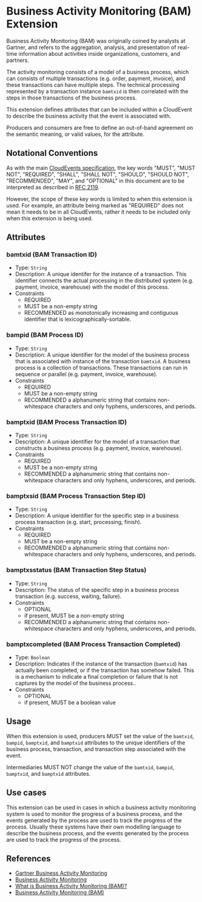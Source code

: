 # Business Activity Monitoring (BAM) Extension

Business Activity Monitoring (BAM) was originally coined by analysts at
Gartner, and refers to the aggregation, analysis, and presentation of
real-time information about activities inside organizations, customers,
and partners.

The activity monitoring consists of a model of a business process,
which can consists of multiple transactions (e.g. order, payment, invoice),
and these transactions can have multiple steps. The technical processing
represented by a transaction instance `bamtxid` is then correlated with
the steps in those transactions of the business process.

This extension defines attributes that can be included within a CloudEvent
to describe the business activity that the event is associated with.

Producers and consumers are free to define an out-of-band agreement on the
semantic meaning, or valid values, for the attribute.

## Notational Conventions

As with the main [CloudEvents specification](../spec.md), the key words "MUST",
"MUST NOT", "REQUIRED", "SHALL", "SHALL NOT", "SHOULD", "SHOULD NOT",
"RECOMMENDED", "MAY", and "OPTIONAL" in this document are to be interpreted as
described in [RFC 2119](https://tools.ietf.org/html/rfc2119).

However, the scope of these key words is limited to when this extension is
used. For example, an attribute being marked as "REQUIRED" does not mean
it needs to be in all CloudEvents, rather it needs to be included only when
this extension is being used.

## Attributes

### bamtxid (BAM Transaction ID)

- Type: `String`
- Description: A unique identifer for the instance of a transaction.
  This identifier connects the actual processing in the distributed
  system (e.g. payment, invoice, warehouse) with the model of this process.
- Constraints
  - REQUIRED
  - MUST be a non-empty string
  - RECOMMENDED as monotonically increasing and contiguous identifier
    that is lexicographically-sortable.

### bampid (BAM Process ID)

- Type: `String`
- Description: A unique identifier for the model of the business process
  that is associated with instance of the transaction `bamtxid`.
  A business process is a collection of transactions. These transactions
  can run in sequence or parallel (e.g. payment, invoice, warehouse).
- Constraints
  - REQUIRED
  - MUST be a non-empty string
  - RECOMMENDED a alphanumeric string that contains non-whitespace characters
    and only hyphens, underscores, and periods.

### bamptxid (BAM Process Transaction ID)

- Type: `String`
- Description: A unique identifier for the model of a transaction that
  constructs a business process (e.g. payment, invoice, warehouse).
- Constraints
  - REQUIRED
  - MUST be a non-empty string
  - RECOMMENDED a alphanumeric string that contains non-whitespace characters
    and only hyphens, underscores, and periods.

### bamptxsid (BAM Process Transaction Step ID)

- Type: `String`
- Description: A unique identifier for the specific step in a business process
  transaction (e.g. start, processing, finish).
- Constraints
  - REQUIRED
  - MUST be a non-empty string
  - RECOMMENDED a alphanumeric string that contains non-whitespace characters
    and only hyphens, underscores, and periods.

### bamptxsstatus (BAM Transaction Step Status)

- Type: `String`
- Description: The status of the specific step in a business process
  transaction (e.g. success, waiting, failure).
- Constraints
  - OPTIONAL
  - if present, MUST be a non-empty string
  - RECOMMENDED a alphanumeric string that contains non-whitespace characters
    and only hyphens, underscores, and periods.

### bamptxcompleted (BAM Process Transaction Completed)

- Type: `Boolean`
- Description: Indicates if the instance of the transaction (`bamtxid`) has
  actually been completed, or if the transaction has somehow failed.
  This is a mechanism to indicate a final completion or failure that is
  not captures by the model of the business process..
- Constraints
  - OPTIONAL
  - if present, MUST be a boolean value

## Usage

When this extension is used, producers MUST set the value of
the `bamtxid`, `bampid`, `bamptxid`, and `bamptxid` attributes 
to the unique identifiers of the business process, transaction,
and transaction step associated with the event.

Intermediaries MUST NOT change the value of the `bamtxid`,
`bampid`, `bamptxid`, and `bamptxid` attributes.

## Use cases

This extension can be used in cases in which a business activity monitoring
system is used to monitor the progress of a business process, and the events
generated by the process are used to track the progress of the process.
Usually these systems have their own modelling language to describe the
business process, and the events generated by the process
are used to track the progress of the process.

## References

- [Gartner Business Activity Monitoring](https://www.gartner.com/en/information-technology/glossary/bam-business-activity-monitoring)
- [Business Activity Monitoring](https://en.wikipedia.org/wiki/Business_activity_monitoring)
- [What is Business Activity Monitoring (BAM)?](https://www.ibm.com/topics/business-activity-monitoring)
- [Business Activity Monitoring (BAM)](https://learn.microsoft.com/en-us/biztalk/core/business-activity-monitoring-bam)
